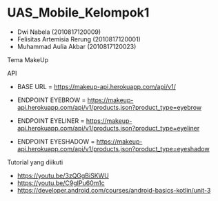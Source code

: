 # UAS_Mobile_Kelompok1

* Dwi Nabela                      (2010817120009)
* Felisitas Artemisia Rerung      (2010817120001)
* Muhammad Aulia Akbar            (2010817120023)

Tema MakeUp

API

* BASE URL = https://makeup-api.herokuapp.com/api/v1/

* ENDPOINT EYEBROW = https://makeup-api.herokuapp.com/api/v1/products.json?product_type=eyebrow

* ENDPOINT EYELINER = https://makeup-api.herokuapp.com/api/v1/products.json?product_type=eyeliner

* ENDPOINT EYESHADOW = https://makeup-api.herokuapp.com/api/v1/products.json?product_type=eyeshadow

Tutorial yang diikuti

* https://youtu.be/3zQGgBiSKWU
* https://youtu.be/C9gIPu60m1c
* https://developer.android.com/courses/android-basics-kotlin/unit-3
